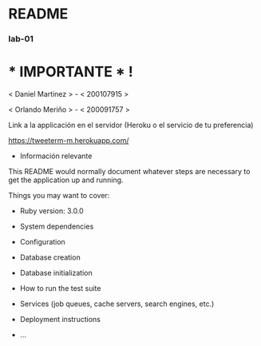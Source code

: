 # README

### lab-01

# * IMPORTANTE * !

< Daniel Martinez > - < 200107915 >

< Orlando Meriño > - < 200091757 >

Link a la applicación en el servidor (Heroku o el servicio de tu preferencia)

https://tweeterm-m.herokuapp.com/

* Información relevante

This README would normally document whatever steps are necessary to get the
application up and running.

Things you may want to cover:

* Ruby version: 3.0.0

* System dependencies

* Configuration

* Database creation

* Database initialization

* How to run the test suite

* Services (job queues, cache servers, search engines, etc.)

* Deployment instructions

* ...
